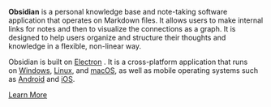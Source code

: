 **Obsidian** is a personal knowledge base and note-taking software application that operates on Markdown files. It allows users to make internal links for notes and then to visualize the connections as a graph. It is designed to help users organize and structure their thoughts and knowledge in a flexible, non-linear way.

Obsidian is built on [Electron](https://en.wikipedia.org/wiki/Electron_(software_framework) "Electron (software framework)") . It is a cross-platform application that runs on [Windows](https://en.wikipedia.org/wiki/Windows "Windows"), [Linux](https://en.wikipedia.org/wiki/Linux "Linux"), and [macOS](https://en.wikipedia.org/wiki/MacOS "MacOS"), as well as mobile operating systems such as [Android](https://en.wikipedia.org/wiki/Android_(operating_system) "Android (operating system)") and [iOS](https://en.wikipedia.org/wiki/IOS "IOS").

[Learn More](https://obsidian.md/)
